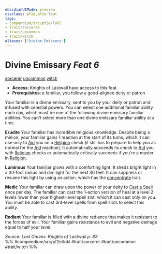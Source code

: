 ```yaml
---
obsidianUIMode: preview
cssclass: pf2e,pf2e-feat
tags:
- compendium/src/pf2e/lokl
- trait/sorcerer
- trait/uncommon
- trait/witch
aliases: ["Divine Emissary"]
---
```

# Divine Emissary  *Feat 6*  
[sorcerer](rules/traits/sorcerer.md "Sorcerer Class Trait")  [uncommon](rules/traits/uncommon.md "Uncommon Rarity Trait")  [witch](rules/traits/witch-apg.md "Witch Class Trait")  

- **Access**: Knights of Lastwall have access to this feat.
- **Prerequisites**: a familiar, you follow a good-aligned deity or patron

Your familiar is a divine emissary, sent to you by your deity or patron and infused with celestial powers. You can select one additional familiar ability each day, which must be one of the following divine emissary familiar abilities. You can't select more than one divine emissary familiar ability at a time.

**Erudite** Your familiar has incredible religious knowledge. Despite being a minion, your familiar gains 1 reaction at the start of its turns, which it can use only to [Aid](rules/actions/aid.md) you on a [Religion](compendium/skills.md#Religion) check (it still has to prepare to help you as normal for the [Aid](rules/actions/aid.md) reaction). It automatically succeeds its check to [Aid](rules/actions/aid.md) you with [Religion](compendium/skills.md#Religion) checks or automatically critically succeeds if you're a master in [Religion](compendium/skills.md#Religion).

**Luminous** Your familiar glows with a comforting light. It sheds bright light in a 30-foot radius and dim light for the next 30 feet. It can suppress or resume this light by using an action, which has the [concentrate](rules/traits/concentrate.md "Concentrate Action & Ability Trait") trait.

**Medic** Your familiar can draw upon the power of your deity to [Cast a Spell](rules/actions/cast-a-spell.md) once per day. The familiar can cast the 1-action version of heal at a level 2 levels lower than your highest-level spell slot, which it can cast only on you. You must be able to cast 3rd-level spells from spell slots to select this ability.

**Radiant** Your familiar is filled with a divine radiance that makes it resistant to the forces of evil. Your familiar gains resistance to evil and negative damage equal to half your level.

*Source: Lost Omens: Knights of Lastwall p. 83*  
%% #compendium/src/pf2e/lokl #trait/sorcerer #trait/uncommon #trait/witch %%